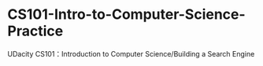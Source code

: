 CS101-Intro-to-Computer-Science-Practice
========================================

UDacity CS101：Introduction to Computer Science/Building a Search Engine
